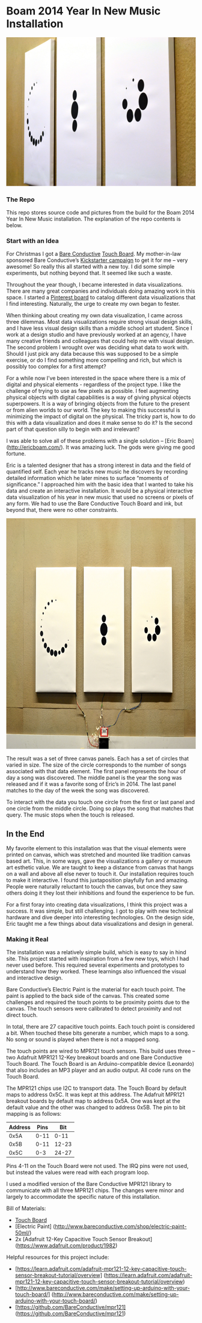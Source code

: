 
# Boam 2014 Year In New Music Installation

![Boam 2014 Year In New Music Installation](https://github.com/byJarrett/Boam2014YearInNewMusicInstallation/blob/master/Pictures/DSC_0569.JPG)

### The Repo

This repo stores source code and pictures from the build for the Boam 2014 Year In New Music installation.  The explanation of the repo contents is below.



### Start with an Idea

For Christmas I got a [Bare Conductive](http://www.bareconductive.com/) [Touch Board](http://www.bareconductive.com/shop/touch-board/).  My mother-in-law sponsored Bare Conductive’s [Kickstarter campaign](https://www.kickstarter.com/projects/863853574/touch-board-interactivity-everywhere) to get it for me – very awesome!  So really this all started with a new toy.  I did some simple experiments, but nothing beyond that.  It seemed like such a waste.

Throughout the year though, I became interested in data visualizations.  There are many great companies and individuals doing amazing work in this space.  I started a [Pinterest board](https://www.pinterest.com/byjarrett/data-visualization/) to catalog different data visualizations that I find interesting.  Naturally, the urge to create my own began to fester.

When thinking about creating my own data visualization, I came across three dilemmas.  Most data visualizations require strong visual design skills, and I have less visual design skills than a middle school art student.  Since I work at a design studio and have previously worked at an agency, I have many creative friends and colleagues that could help me with visual design.  The second problem I wrought over was deciding what data to work with.  Should I just pick any data because this was supposed to be a simple exercise, or do I find something more compelling and rich, but which is possibly too complex for a first attempt?

For a while now I’ve been interested in the space where there is a mix of digital and physical elements - regardless of the project type.  I like the challenge of trying to use as few pixels as possible.  I feel augmenting physical objects with digital capabilities is a way of giving physical objects superpowers.  It is a way of bringing objects from the future to the present or from alien worlds to our world.  The key to making this successful is minimizing the impact of digital on the physical.  The tricky part is, how to do this with a data visualization and does it make sense to do it?  Is the second part of that question silly to begin with and irrelevant?

I was able to solve all of these problems with a single solution – [Eric Boam] (http://ericboam.com/).  It was amazing luck.  The gods were giving me good fortune.

Eric is a talented designer that has a strong interest in data and the field of quantified self.  Each year he tracks new music he discovers by recording detailed information which he later mines to surface “moments of significance.”  I approached him with the basic idea that I wanted to take his data and create an interactive installation.  It would be a physical interactive data visualization of his year in new music that used no screens or pixels of any form.  We had to use the Bare Conductive Touch Board and ink, but beyond that, there were no other constraints.

<img src="https://github.com/byJarrett/Boam2014YearInNewMusicInstallation/blob/master/Pictures/DSC_0554.JPG" width="921" height="614"/>

The result was a set of three canvas panels.  Each has a set of circles that varied in size.  The size of the circle corresponds to the number of songs associated with that data element.  The first panel represents the hour of day a song was discovered.  The middle panel is the year the song was released and if it was a favorite song of Eric’s in 2014.  The last panel matches to the day of the week the song was discovered.

To interact with the data you touch one circle from the first or last panel and one circle from the middle circle.  Doing so plays the song that matches that query.  The music stops when the touch is released.



## In the End


My favorite element to this installation was that the visual elements were printed on canvas, which was stretched and mounted like tradition canvas based art.  This, in some ways, gave the visualizations a gallery or museum art esthetic value.  We are taught to keep a distance from canvas that hangs on a wall and above all else never to touch it.  Our installation requires touch to make it interactive.  I found this juxtaposition playfully fun and amazing.  People were naturally reluctant to touch the canvas, but once they saw others doing it they lost their inhibitions and found the experience to be fun.

For a first foray into creating data visualizations, I think this project was a success.  It was simple, but still challenging.  I got to play with new technical hardware and dive deeper into interesting technologies.  On the design side, Eric taught me a few things about data visualizations and design in general.




### Making it Real

The installation was a relatively simple build, which is easy to say in hind site.  This project started with inspiration from a few new toys, which I had never used before.  This required several experiments and prototypes to understand how they worked.  These learnings also influenced the visual and interactive design.


Bare Conductive’s Electric Paint is the material for each touch point.  The paint is applied to the back side of the canvas.  This created some challenges and required the touch points to be proximity points due to the canvas.  The touch sensors were calibrated to detect proximity and not direct touch.

In total, there are 27 capacitive touch points.  Each touch point is considered a bit.  When touched these bits generate a number, which maps to a song.  No song or sound is played when there is not a mapped song.

The touch points are wired to MPR121 touch sensors.  This build uses three – two Adafruit MPR121 12-Key breakout boards and one Bare Conductive Touch Board.  The Touch Board is an Arduino-compatible device (Leonardo) that also includes an MP3 player and an audio output.  All code runs on the Touch Board.

The MPR121 chips use I2C to transport data.  The Touch Board by default maps to address 0x5C.  It was kept at this address.  The Adafruit MPR121 breakout boards by default map to address 0x5A.  One was kept at the default value and the other was changed to address 0x5B.  The pin to bit mapping is as follows:

Address | Pins   | Bit
------- | ------ | -----
0x5A    | 0-11   | 0-11
0x5B    | 0-11   | 12-23
0x5C    | 0-3    | 24-27

Pins 4-11 on the Touch Board were not used.  The IRQ pins were not used, but instead the values were read with each program loop.

I used a modified version of the Bare Conductive MPR121 library to communicate with all three MPR121 chips.  The changes were minor and largely to accommodate the specific nature of this installation.

Bill of Materials:

- [Touch Board](http://www.bareconductive.com/shop/touch-board/)
- [Electric Paint] (http://www.bareconductive.com/shop/electric-paint-50ml/)
- 2x [Adafruit 12-Key Capacitive Touch Sensor Breakout] (https://www.adafruit.com/product/1982)



Helpful resources for this project include:
-  [https://learn.adafruit.com/adafruit-mpr121-12-key-capacitive-touch-sensor-breakout-tutorial/overview] (https://learn.adafruit.com/adafruit-mpr121-12-key-capacitive-touch-sensor-breakout-tutorial/overview)
-  [http://www.bareconductive.com/make/setting-up-arduino-with-your-touch-board/] (http://www.bareconductive.com/make/setting-up-arduino-with-your-touch-board/)
-  [https://github.com/BareConductive/mpr121] (https://github.com/BareConductive/mpr121)
